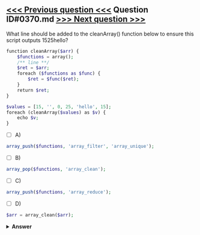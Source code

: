 [<<< Previous question <<<](0369.md)   Question ID#0370.md   [>>> Next question >>>](0371.md)
---

What line should be added to the cleanArray() function below to ensure this script outputs 1525hello?

```php
function cleanArray($arr) {
    $functions = array();
    /** line **/
    $ret = $arr;
    foreach ($functions as $func) {
        $ret = $func($ret);
    }
    return $ret;
}

$values = [15, '', 0, 25, 'hello', 15];
foreach (cleanArray($values) as $v) {
    echo $v;
}
```

- [ ] A)
```php
array_push($functions, 'array_filter', 'array_unique');
```

- [ ] B)
```php
array_pop($functions, 'array_clean');
```

- [ ] C)
```php
array_push($functions, 'array_reduce');
```

- [ ] D)
```php
$arr = array_clean($arr);
```


<details><summary><b>Answer</b></summary>
<p>
  Answer: <strong>A</strong>
</p>
</details>
